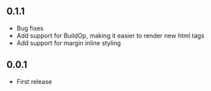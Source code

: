 ## 0.1.1

* Bug fixes
* Add support for BuildOp, making it easier to render new html tags
* Add support for margin inline styling

## 0.0.1

* First release

